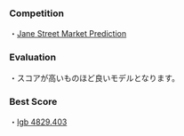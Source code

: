 ### Competition
・[Jane Street Market Prediction](https://www.kaggle.com/c/jane-street-market-prediction)

### Evaluation
・スコアが高いものほど良いモデルとなります。

### Best Score
・[lgb 4829.403](https://www.kaggle.com/yshiml/jane-lgb-baseline?scriptVersionId=54110735)
